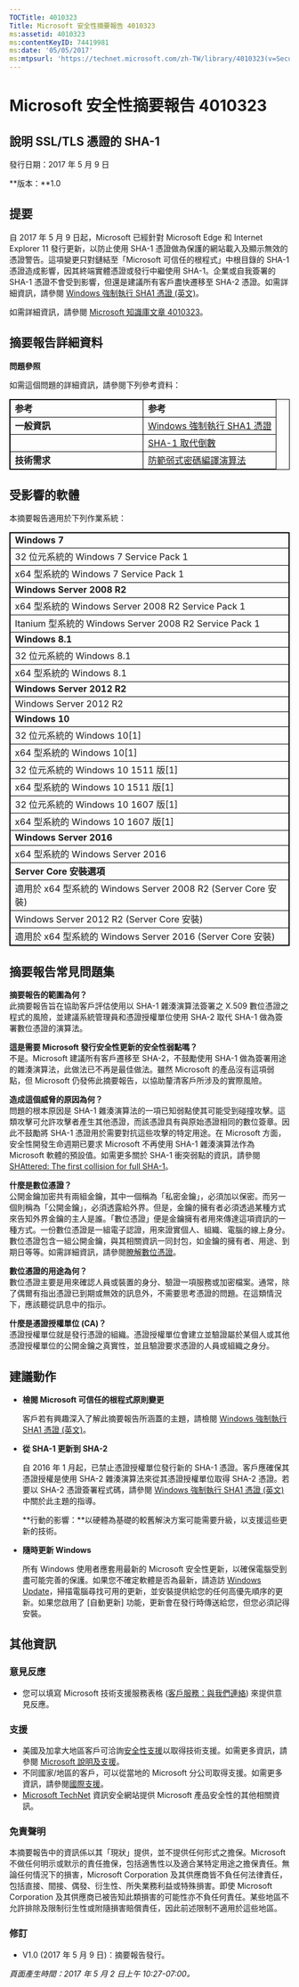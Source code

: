 ```yaml
---
TOCTitle: 4010323
Title: Microsoft 安全性摘要報告 4010323
ms:assetid: 4010323
ms:contentKeyID: 74419981
ms:date: '05/05/2017'
ms:mtpsurl: 'https://technet.microsoft.com/zh-TW/library/4010323(v=Security.10)'
---
```


Microsoft 安全性摘要報告 4010323
================================

說明 SSL/TLS 憑證的 SHA-1
-------------------------

發行日期：2017 年 5 月 9 日

**版本：**1.0

提要
----

<span id="sectionToggle0"></span>
自 2017 年 5 月 9 日起，Microsoft 已經針對 Microsoft Edge 和 Internet Explorer 11 發行更新，以防止使用 SHA-1 憑證做為保護的網站載入及顯示無效的憑證警告。這項變更只對鏈結至「Microsoft 可信任的根程式」中根目錄的 SHA-1 憑證造成影響，因其終端實體憑證或發行中繼使用 SHA-1。企業或自我簽署的 SHA-1 憑證不會受到影響，但還是建議所有客戶盡快遷移至 SHA-2 憑證。如需詳細資訊，請參閱 [Windows 強制執行 SHA1 憑證 (英文)](https://aka.ms/sha1)。

如需詳細資訊，請參閱 [Microsoft 知識庫文章 4010323](https://support.microsoft.com/zh-tw/kb/4010323)。

摘要報告詳細資料
----------------

<span id="sectionToggle1"></span>
**問題參照**

如需這個問題的詳細資訊，請參閱下列參考資料：

 
<p> </p>
<table style="border:1px solid black;">
<colgroup>
<col width="50%" />
<col width="50%" />
</colgroup>
<tbody>
<tr class="odd">
<td style="border:1px solid black;"><strong>参考</strong></td>
<td style="border:1px solid black;"><strong>参考</strong></td>
</tr>
<tr class="even">
<td style="border:1px solid black;"><strong>一般資訊</strong></td>
<td style="border:1px solid black;"><a href="https://aka.ms/sha1">Windows 強制執行 SHA1 憑證</a></td>
</tr>
<tr class="odd">
<td style="border:1px solid black;"><br />
</td>
<td style="border:1px solid black;"><a href="https://blogs.windows.com/msedgedev/2016/11/18/countdown-to-sha-1-deprecation/">SHA-1 取代倒數</a></td>
</tr>
<tr class="even">
<td style="border:1px solid black;"><strong>技術需求</strong></td>
<td style="border:1px solid black;"><a href="https://technet.microsoft.com/zh-tw/library/dn375961.aspx">防範弱式密碼編譯演算法</a></td>
</tr>
</tbody>
</table>
  
受影響的軟體  
------------
  
<span id="sectionToggle2"></span>
本摘要報告適用於下列作業系統：

 
<p> </p>
<table style="border:1px solid black;">
<colgroup>
<col width="100%" />
</colgroup>
<tbody>
<tr class="odd">
<td style="border:1px solid black;"><strong>Windows 7</strong></td>
</tr>
<tr class="even">
<td style="border:1px solid black;">32 位元系統的 Windows 7 Service Pack 1</td>
</tr>
<tr class="odd">
<td style="border:1px solid black;">x64 型系統的 Windows 7 Service Pack 1</td>
</tr>
<tr class="even">
<td style="border:1px solid black;"><strong>Windows Server 2008 R2</strong></td>
</tr>
<tr class="odd">
<td style="border:1px solid black;">x64 型系統的 Windows Server 2008 R2 Service Pack 1</td>
</tr>
<tr class="even">
<td style="border:1px solid black;">Itanium 型系統的 Windows Server 2008 R2 Service Pack 1</td>
</tr>
<tr class="odd">
<td style="border:1px solid black;"><strong>Windows 8.1</strong></td>
</tr>
<tr class="even">
<td style="border:1px solid black;">32 位元系統的 Windows 8.1</td>
</tr>
<tr class="odd">
<td style="border:1px solid black;">x64 型系統的 Windows 8.1</td>
</tr>
<tr class="even">
<td style="border:1px solid black;"><strong>Windows Server 2012 R2</strong></td>
</tr>
<tr class="odd">
<td style="border:1px solid black;">Windows Server 2012 R2</td>
</tr>
<tr class="even">
<td style="border:1px solid black;"><strong>Windows 10</strong></td>
</tr>
<tr class="odd">
<td style="border:1px solid black;">32 位元系統的 Windows 10[1]</td>
</tr>
<tr class="even">
<td style="border:1px solid black;">x64 型系統的 Windows 10[1]</td>
</tr>
<tr class="odd">
<td style="border:1px solid black;">32 位元系統的 Windows 10 1511 版[1]</td>
</tr>
<tr class="even">
<td style="border:1px solid black;">x64 型系統的 Windows 10 1511 版[1]</td>
</tr>
<tr class="odd">
<td style="border:1px solid black;">32 位元系統的 Windows 10 1607 版[1]</td>
</tr>
<tr class="even">
<td style="border:1px solid black;">x64 型系統的 Windows 10 1607 版[1]</td>
</tr>
<tr class="odd">
<td style="border:1px solid black;"><strong>Windows Server 2016</strong></td>
</tr>
<tr class="even">
<td style="border:1px solid black;">x64 型系統的 Windows Server 2016</td>
</tr>
<tr class="odd">
<td style="border:1px solid black;"><strong>Server Core 安裝選項</strong></td>
</tr>
<tr class="even">
<td style="border:1px solid black;">適用於 x64 型系統的 Windows Server 2008 R2 (Server Core 安裝)</td>
</tr>
<tr class="odd">
<td style="border:1px solid black;">Windows Server 2012 R2 (Server Core 安裝)</td>
</tr>
<tr class="even">
<td style="border:1px solid black;">適用於 x64 型系統的 Windows Server 2016 (Server Core 安裝)</td>
</tr>
</tbody>
</table>
  
摘要報告常見問題集  
------------------
  
<span id="sectionToggle3"></span>
**摘要報告的範圍為何？**  
此摘要報告旨在協助客戶評估使用以 SHA-1 雜湊演算法簽署之 X.509 數位憑證之程式的風險，並建議系統管理員和憑證授權單位使用 SHA-2 取代 SHA-1 做為簽署數位憑證的演算法。
  
**這是需要 Microsoft 發行安全性更新的安全性弱點嗎？**  
不是。Microsoft 建議所有客戶遷移至 SHA-2，不鼓勵使用 SHA-1 做為簽署用途的雜湊演算法，此做法已不再是最佳做法。雖然 Microsoft 的產品沒有這項弱點，但 Microsoft 仍發佈此摘要報告，以協助釐清客戶所涉及的實際風險。
  
**造成這個威脅的原因為何？**  
問題的根本原因是 SHA-1 雜湊演算法的一項已知弱點使其可能受到碰撞攻擊。這類攻擊可允許攻擊者產生其他憑證，而該憑證具有與原始憑證相同的數位簽章。因此不鼓勵將 SHA-1 憑證用於需要對抗這些攻擊的特定用途。在 Microsoft 方面，安全性開發生命週期已要求 Microsoft 不再使用 SHA-1 雜湊演算法作為 Microsoft 軟體的預設值。如需更多關於 SHA-1 衝突弱點的資訊，請參閱 [SHAttered: The first collision for full SHA-1](http://shattered.io/)。
  
**什麼是數位憑證？**  
公開金鑰加密共有兩組金鑰，其中一個稱為「私密金鑰」，必須加以保密。而另一個則稱為「公開金鑰」，必須透露給外界。但是，金鑰的擁有者必須透過某種方式來告知外界金鑰的主人是誰。「數位憑證」便是金鑰擁有者用來傳達這項資訊的一種方式。一份數位憑證是一組電子認證，用來證實個人、組織、電腦的線上身分。數位憑證包含一組公開金鑰，與其相關資訊一同封包，如金鑰的擁有者、用途、到期日等等。如需詳細資訊，請參閱[瞭解數位憑證](https://technet.microsoft.com/zh-tw/library/bb123848(v=exchg.65).aspx)。
  
**數位憑證的用途為何？**  
數位憑證主要是用來確認人員或裝置的身分、驗證一項服務或加密檔案。通常，除了偶爾有指出憑證已到期或無效的訊息外，不需要思考憑證的問題。在這類情況下，應該聽從訊息中的指示。
  
**什麼是憑證授權單位 (CA)？**  
憑證授權單位就是發行憑證的組織。憑證授權單位會建立並驗證屬於某個人或其他憑證授權單位的公開金鑰之真實性，並且驗證要求憑證的人員或組織之身分。
  
建議動作  
--------
  
<span id="sectionToggle4"></span>
-   **檢閱 Microsoft 可信任的根程式原則變更**
  
    客戶若有興趣深入了解此摘要報告所涵蓋的主題，請檢閱 [Windows 強制執行 SHA1 憑證 (英文)](https://aka.ms/sha1)。
  
-   **從 SHA-1 更新到 SHA-2**
  
    自 2016 年 1 月起，已禁止憑證授權單位發行新的 SHA-1 憑證。客戶應確保其憑證授權是使用 SHA-2 雜湊演算法來從其憑證授權單位取得 SHA-2 憑證。若要以 SHA-2 憑證簽署程式碼，請參閱 [Windows 強制執行 SHA1 憑證 (英文)](https://aka.ms/sha1) 中關於此主題的指導。
  
    **行動的影響：**以硬體為基礎的較舊解決方案可能需要升級，以支援這些更新的技術。
  
-   **隨時更新 Windows**
  
    所有 Windows 使用者應套用最新的 Microsoft 安全性更新，以確保電腦受到盡可能完善的保護。如果您不確定軟體是否為最新，請造訪 [Windows Update](http://windowsupdate.microsoft.com/)，掃描電腦尋找可用的更新，並安裝提供給您的任何高優先順序的更新。如果您啟用了 \[自動更新\] 功能，更新會在發行時傳送給您，但您必須記得安裝。
  
其他資訊  
--------
  
<span id="sectionToggle5"></span>
### 意見反應
  
-   您可以填寫 Microsoft 技術支援服務表格 ([客戶服務：與我們連絡](http://support.microsoft.com/zh-tw/kb/?scid=sw;en;1257&amp;showpage=1&amp;ws=technet&amp;sd=tech)) 來提供意見反應。
  
### 支援
  
-   美國及加拿大地區客戶可洽詢[安全性支援](http://go.microsoft.com/fwlink/?linkid=21131)以取得技術支援。如需更多資訊，請參閱 [Microsoft 說明及支援](http://support.microsoft.com/zh-tw/)。  
-   不同國家/地區的客戶，可以從當地的 Microsoft 分公司取得支援。如需更多資訊，請參閱[國際支援](http://go.microsoft.com/fwlink/?linkid=21155)。  
-   [Microsoft TechNet](http://go.microsoft.com/fwlink/?linkid=21132) 資訊安全網站提供 Microsoft 產品安全性的其他相關資訊。
  
### 免責聲明
  
本摘要報告中的資訊係以其「現狀」提供，並不提供任何形式之擔保。Microsoft 不做任何明示或默示的責任擔保，包括適售性以及適合某特定用途之擔保責任。無論任何情況下的損害，Microsoft Corporation 及其供應商皆不負任何法律責任，包括直接、間接、偶發、衍生性、所失業務利益或特殊損害。即使 Microsoft Corporation 及其供應商已被告知此類損害的可能性亦不負任何責任。某些地區不允許排除及限制衍生性或附隨損害賠償責任，因此前述限制不適用於這些地區。
  
### 修訂
  
-   V1.0 (2017 年 5 月 9 日)：摘要報告發行。
  
*頁面產生時間：2017 年 5 月 2 日上午 10:27-07:00。*